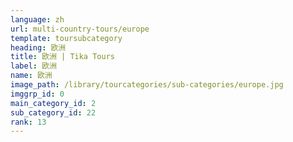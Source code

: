 ```yaml
---
language: zh
url: multi-country-tours/europe
template: toursubcategory
heading: 欧洲
title: 欧洲 | Tika Tours
label: 欧洲
name: 欧洲
image_path: /library/tourcategories/sub-categories/europe.jpg
imggrp_id: 0
main_category_id: 2
sub_category_id: 22
rank: 13
---
```

<div class="row content-row"><!-- 1413 (0)-->

</div>
